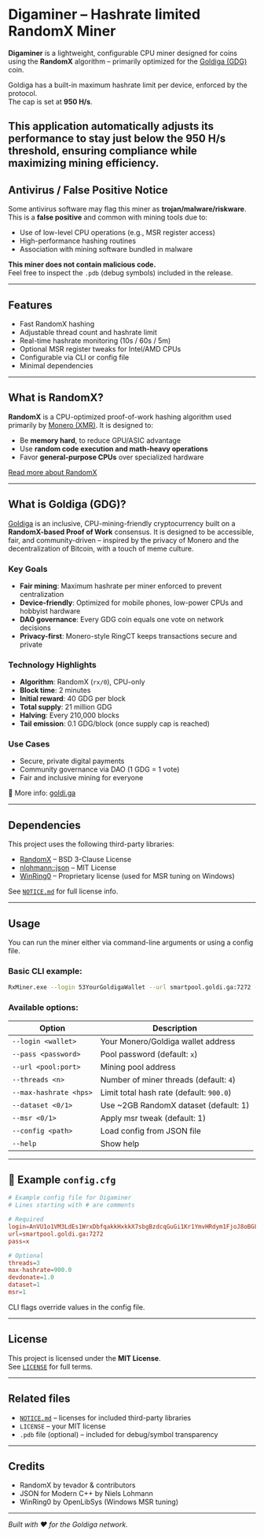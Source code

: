 # Digaminer – Hashrate limited RandomX Miner
**Digaminer** is a lightweight, configurable CPU miner designed for coins using the **RandomX** algorithm – primarily optimized for the [Goldiga (GDG)](http://www.goldi.ga) coin.

Goldiga has a built-in maximum hashrate limit per device, enforced by the protocol.  
The cap is set at **950 H/s**.

This application automatically adjusts its performance to stay **just below the 950 H/s threshold**, ensuring compliance while maximizing mining efficiency.
---

## Antivirus / False Positive Notice

Some antivirus software may flag this miner as **trojan/malware/riskware**.  
This is a **false positive** and common with mining tools due to:

- Use of low-level CPU operations (e.g., MSR register access)
- High-performance hashing routines
- Association with mining software bundled in malware

**This miner does not contain malicious code.**  
Feel free to inspect the `.pdb` (debug symbols) included in the release.

---

##  Features

- Fast RandomX hashing
- Adjustable thread count and hashrate limit
- Real-time hashrate monitoring (10s / 60s / 5m)
- Optional MSR register tweaks for Intel/AMD CPUs
- Configurable via CLI or config file
- Minimal dependencies

---

## What is RandomX?

**RandomX** is a CPU-optimized proof-of-work hashing algorithm used primarily by [Monero (XMR)](https://www.getmonero.org). It is designed to:

- Be **memory hard**, to reduce GPU/ASIC advantage
- Use **random code execution and math-heavy operations**
- Favor **general-purpose CPUs** over specialized hardware

[Read more about RandomX](https://github.com/tevador/RandomX)

---

## What is Goldiga (GDG)?

[Goldiga](https://www.goldi.ga) is an inclusive, CPU-mining-friendly cryptocurrency built on a **RandomX-based Proof of Work** consensus. It is designed to be accessible, fair, and community-driven – inspired by the privacy of Monero and the decentralization of Bitcoin, with a touch of meme culture.

### Key Goals

- **Fair mining**: Maximum hashrate per miner enforced to prevent centralization
- **Device-friendly**: Optimized for mobile phones, low-power CPUs and hobbyist hardware
- **DAO governance**: Every GDG coin equals one vote on network decisions
- **Privacy-first**: Monero-style RingCT keeps transactions secure and private

### Technology Highlights

- **Algorithm**: RandomX (`rx/0`), CPU-only
- **Block time**: 2 minutes
- **Initial reward**: 40 GDG per block
- **Total supply**: 21 million GDG
- **Halving**: Every 210,000 blocks
- **Tail emission**: 0.1 GDG/block (once supply cap is reached)

### Use Cases

- Secure, private digital payments
- Community governance via DAO (1 GDG = 1 vote)
- Fair and inclusive mining for everyone

🔗 More info: [goldi.ga](http://www.goldi.ga)


---

## Dependencies

This project uses the following third-party libraries:

- [RandomX](https://github.com/tevador/RandomX) – BSD 3-Clause License
- [nlohmann::json](https://github.com/nlohmann/json) – MIT License
- [WinRing0](https://openlibsys.org/) – Proprietary license (used for MSR tuning on Windows)

See [`NOTICE.md`](./NOTICE.md) for full license info.

---

## Usage

You can run the miner either via command-line arguments or using a config file.

### Basic CLI example:

```bash
RxMiner.exe --login 53YourGoldigaWallet --url smartpool.goldi.ga:7272 --threads 3 --max-hashrate 900
```

### Available options:

| Option                 | Description                                 |
|------------------------|---------------------------------------------|
| `--login <wallet>`     | Your Monero/Goldiga wallet address          |
| `--pass <password>`    | Pool password (default: `x`)                |
| `--url <pool:port>`    | Mining pool address                         |
| `--threads <n>`        | Number of miner threads (default: `4`)      |
| `--max-hashrate <hps>` | Limit total hash rate (default: `900.0`)    |
| `--dataset <0/1>`      | Use ~2GB RandomX dataset (default: 1)       |
| `--msr <0/1>`          | Apply msr tweak (default: 1)                |
| `--config <path>`      | Load config from JSON file                  |
| `--help`               | Show help                                   |

---

## 📄 Example `config.cfg`

```conf
# Example config file for Digaminer
# Lines starting with # are comments

# Required
login=AnVU1o1VM3LdEs1WrxDbfqakkHxkkX7sbgBzdcqGuGi1Kr1YmvHRdym1FjoJ8oBGLn1AgJsP1z7uXNmFn1WVqxL5UFb4zTv
url=smartpool.goldi.ga:7272
pass=x

# Optional
threads=3
max-hashrate=900.0
devdonate=1.0
dataset=1
msr=1
```

CLI flags override values in the config file.

---

## License

This project is licensed under the **MIT License**.  
See [`LICENSE`](./LICENSE) for full terms.

---

## Related files

- [`NOTICE.md`](./NOTICE.md) – licenses for included third-party libraries
- `LICENSE` – your MIT license
- `.pdb` file (optional) – included for debug/symbol transparency

---

## Credits

- RandomX by tevador & contributors
- JSON for Modern C++ by Niels Lohmann
- WinRing0 by OpenLibSys (Windows MSR tuning)

---

*Built with ❤️ for the Goldiga network.*
